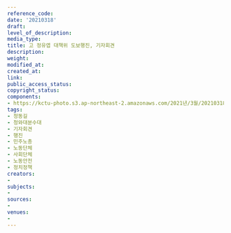 ```yaml
---
reference_code: 
date: '20210318'
draft: 
level_of_description: 
media_type: 
title: 고 정유엽 대책위 도보행진, 기자회견
description: 
weight: 
modified_at: 
created_at: 
link: 
public_access_status: 
copyright_status: 
components:
- https://kctu-photo.s3.ap-northeast-2.amazonaws.com/2021년/3월/20210318-고+정유엽+대책위+도보행진,+기자회견_정동길_청와대분수대_기자회견_행진_민주노총_노동단체_사회단체_노동안전_정치정책/_5D44228.jpg
tags:
- 정동길
- 청와대분수대
- 기자회견
- 행진
- 민주노총
- 노동단체
- 사회단체
- 노동안전
- 정치정책
creators:
- 
subjects:
- 
sources:
- 
venues:
- 
---
```

